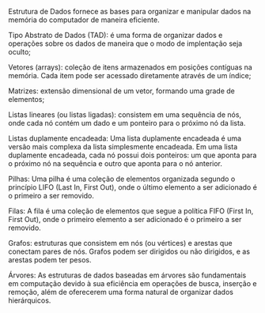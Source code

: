 Estrutura de Dados fornece as bases para organizar e manipular dados na memória do computador de maneira eficiente.

Tipo Abstrato de Dados (TAD): é uma forma de organizar dados e operações sobre os dados de maneira que o modo de implentação seja oculto;

Vetores (arrays): coleção de itens armazenados em posições contíguas na memória. Cada item pode ser acessado diretamente através de um índice;

Matrizes: extensão dimensional de um vetor, formando uma grade de elementos;

Listas lineares (ou listas ligadas): consistem em uma sequência de nós, onde cada nó contém um dado e um ponteiro para o próximo nó da lista.

Listas duplamente encadeada: Uma lista duplamente encadeada é uma versão mais complexa da lista simplesmente encadeada. Em uma lista duplamente encadeada, cada nó possui dois ponteiros: um que aponta para o próximo nó na sequência e outro que aponta para o nó anterior.

Pilhas: Uma pilha é uma coleção de elementos organizada segundo o princípio LIFO (Last In, First Out), onde o último elemento a ser adicionado é o primeiro a ser removido.

Filas: A fila é uma coleção de elementos que segue a política FIFO (First In, First Out), onde o primeiro elemento a ser adicionado é o primeiro a ser removido.

Grafos: estruturas que consistem em nós (ou vértices) e arestas que conectam pares de nós. Grafos podem ser dirigidos ou não dirigidos, e as arestas podem ter pesos.

Árvores: As estruturas de dados baseadas em árvores são fundamentais em computação devido à sua eficiência em operações de busca, inserção e remoção, além de oferecerem uma forma natural de organizar dados hierárquicos.
